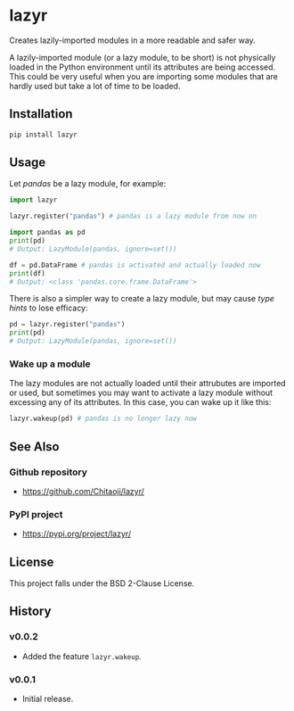 # lazyr
Creates lazily-imported modules in a more readable and safer way.

A lazily-imported module (or a lazy module, to be short) is  not physically loaded in the Python environment until its attributes are being accessed. This could be very useful when you are importing some modules that are hardly used but take a lot of time to be loaded.

## Installation

```sh
pip install lazyr
```

## Usage
Let *pandas* be a lazy module, for example:

```py
import lazyr

lazyr.register("pandas") # pandas is a lazy module from now on

import pandas as pd
print(pd)
# Output: LazyModule(pandas, ignore=set())

df = pd.DataFrame # pandas is activated and actually loaded now
print(df)
# Output: <class 'pandas.core.frame.DataFrame'>
```

There is also a simpler way to create a lazy module, but may cause *type hints* to lose efficacy:

```py
pd = lazyr.register("pandas")
print(pd)
# Output: LazyModule(pandas, ignore=set())
```

### Wake up a module

The lazy modules are not actually loaded until their attrubutes are imported or used, but sometimes you may want to activate a lazy module without excessing any of its attributes. In this case, you can wake up it like this:

```py
lazyr.wakeup(pd) # pandas is no longer lazy now
```

## See Also
### Github repository
* https://github.com/Chitaoji/lazyr/

### PyPI project
* https://pypi.org/project/lazyr/

## License
This project falls under the BSD 2-Clause License.

## History

### v0.0.2
* Added the feature `lazyr.wakeup`.

### v0.0.1
* Initial release.